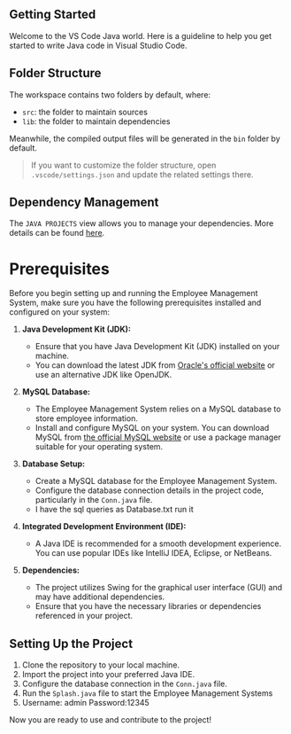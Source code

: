 ## Getting Started

Welcome to the VS Code Java world. Here is a guideline to help you get started to write Java code in Visual Studio Code.

## Folder Structure

The workspace contains two folders by default, where:

- `src`: the folder to maintain sources
- `lib`: the folder to maintain dependencies

Meanwhile, the compiled output files will be generated in the `bin` folder by default.

> If you want to customize the folder structure, open `.vscode/settings.json` and update the related settings there.

## Dependency Management

The `JAVA PROJECTS` view allows you to manage your dependencies. More details can be found [here](https://github.com/microsoft/vscode-java-dependency#manage-dependencies).

# Prerequisites

Before you begin setting up and running the Employee Management System, make sure you have the following prerequisites installed and configured on your system:

1. **Java Development Kit (JDK):**
   - Ensure that you have Java Development Kit (JDK) installed on your machine.
   - You can download the latest JDK from [Oracle's official website](https://www.oracle.com/java/technologies/javase-downloads.html) or use an alternative JDK like OpenJDK.

2. **MySQL Database:**
   - The Employee Management System relies on a MySQL database to store employee information.
   - Install and configure MySQL on your system. You can download MySQL from [the official MySQL website](https://dev.mysql.com/downloads/) or use a package manager suitable for your operating system.

3. **Database Setup:**
   - Create a MySQL database for the Employee Management System.
   - Configure the database connection details in the project code, particularly in the `Conn.java` file.
   - I have the sql queries as Database.txt run it

4. **Integrated Development Environment (IDE):**
   - A Java IDE is recommended for a smooth development experience. You can use popular IDEs like IntelliJ IDEA, Eclipse, or NetBeans.

5. **Dependencies:**
   - The project utilizes Swing for the graphical user interface (GUI) and may have additional dependencies.
   - Ensure that you have the necessary libraries or dependencies referenced in your project.

## Setting Up the Project

1. Clone the repository to your local machine.
2. Import the project into your preferred Java IDE.
3. Configure the database connection in the `Conn.java` file.
4. Run the `Splash.java` file to start the Employee Management Systems
5. Username: admin
   Password:12345

Now you are ready to use and contribute to the project!


